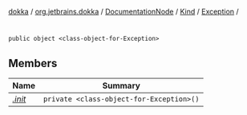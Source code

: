 [dokka](../../../../../index.md) / [org.jetbrains.dokka](../../../../index.md) / [DocumentationNode](../../../index.md) / [Kind](../../index.md) / [Exception](../index.md) / [<class-object-for-Exception>](index.md)

# <class-object-for-Exception>

```
public object <class-object-for-Exception>
```
## Members
| Name | Summary |
|------|---------|
|[*.init*](_init_.md)|`private <class-object-for-Exception>()`<br>|
